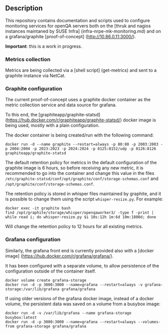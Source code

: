 ## Description

This repository contains documentation and scripts used to configure monitoring services for openQA servers both on the [thruk and nagios instances maintaned by SUSE Infra] (infra-nrpe-mk-monitoring.md) and on a grafana/graphite [proof-of-concept] (http://10.86.0.11:3000/).

**Important**: this is a work in progress.

### Metrics collection

Metrics are being collected via a [shell script] (get-metrics) and sent to a graphite instance via NetCat.

### Graphite configuration

The current proof-of-concept uses a graphite docker container as the metric collection service and data source for grafana.

To this end, the [graphiteapp/graphite-statsd] (https://hub.docker.com/r/graphiteapp/graphite-statsd/) docker image is being used, mostly with a plain configuration.

The docker container is being created/run with the following command:

```
docker run -d --name graphite --restart=always -p 80:80 -p 2003:2003 -p 2004:2004 -p 2023:2023 -p 2024:2024 -p 8125:8152/udp -p 8126:8126 graphiteapp/graphite-statsd
```

The default retention policy for metrics in the default configuration of the graphite image is 6 hours, so before receiving any new metric, it is recommended to go into the container and change this value in the files `/etc/graphite-statsd/conf/opt/graphite/conf/storage-schemas.conf` and `/opt/graphite/conf/storage-schemas.conf`.

The retention policy is stored in whisper files maintained by graphite, and it is possible to change them using the script `whisper-resize.py`. For example:

```
docker exec -it graphite bash
find /opt/graphite/storage/whisper/openqaworker3/ -type f -print | while read i; do whisper-resize.py $i 10s:12h 1m:6d 10m:1800d; done
```

Will change the retention policy to 12 hours for all existing metrics.

### Grafana configuration

Similarly, the grafana front end is currently provided also with a [docker image] (https://hub.docker.com/r/grafana/grafana/).

It has been configured with a separate volume, to allow persistence of the configuration outside of the container itself.

```
docker volume create grafana-storage
docker run -d -p 3000:3000 --name=grafana --restart=always -v grafana-storage:/var/lib/grafana grafana/grafana
```

If using older versions of the grafana docker image, instead of a docker volume, the persistent data was saved on a volume from a busybox image:

```
docker run -d -v /var/lib/grafana --name grafana-storage busybox:latest
docker run -d -p 3000:3000 --name=grafana --restart=always --volumes-from grafana-storage grafana/grafana
```

